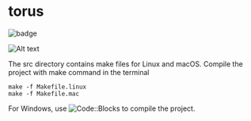 # torus

![badge](https://img.shields.io/github/v/release/songho/torus?color=brightgreen&logo=git)

![Alt text](/../master/bin/gl_torus05.png?raw=true "grid")

The src directory contains make files for Linux and macOS. Compile the project with make command in the terminal

``make -f Makefile.linux``\
``make -f Makefile.mac``

For Windows, use ![Code::Blocks](https://www.codeblocks.org/) to compile the project.
